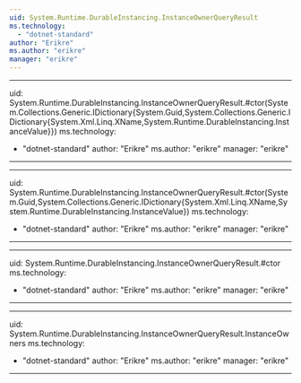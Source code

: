 ```yaml
---
uid: System.Runtime.DurableInstancing.InstanceOwnerQueryResult
ms.technology: 
  - "dotnet-standard"
author: "Erikre"
ms.author: "erikre"
manager: "erikre"
---
```


---
uid: System.Runtime.DurableInstancing.InstanceOwnerQueryResult.#ctor(System.Collections.Generic.IDictionary{System.Guid,System.Collections.Generic.IDictionary{System.Xml.Linq.XName,System.Runtime.DurableInstancing.InstanceValue}})
ms.technology: 
  - "dotnet-standard"
author: "Erikre"
ms.author: "erikre"
manager: "erikre"
---

---
uid: System.Runtime.DurableInstancing.InstanceOwnerQueryResult.#ctor(System.Guid,System.Collections.Generic.IDictionary{System.Xml.Linq.XName,System.Runtime.DurableInstancing.InstanceValue})
ms.technology: 
  - "dotnet-standard"
author: "Erikre"
ms.author: "erikre"
manager: "erikre"
---

---
uid: System.Runtime.DurableInstancing.InstanceOwnerQueryResult.#ctor
ms.technology: 
  - "dotnet-standard"
author: "Erikre"
ms.author: "erikre"
manager: "erikre"
---

---
uid: System.Runtime.DurableInstancing.InstanceOwnerQueryResult.InstanceOwners
ms.technology: 
  - "dotnet-standard"
author: "Erikre"
ms.author: "erikre"
manager: "erikre"
---
